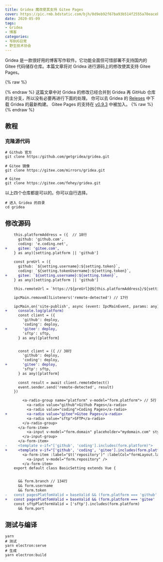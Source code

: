 ```yaml
---
title: Gridea 魔改使其支持 Gitee Pages
cover: https://pic.rmb.bdstatic.com/bjh/0d9eb92f67ba93b514f2555a70eacebe.png
date: 2020-05-09
tags:
- Gridea
- 博客
categories:
- 写BUG日常
- 野生技术协会
---
```

Gridea 是一款很好用的博客写作软件。它功能全面但可惜部署不支持国内的 Gitee 代码储存仓库。本篇文章将对 Gridea 进行源码上的修改使其支持 Gitee Pages。
<!--more-->
{% raw %}<article class="message is-info"><div class="message-body">{% endraw %}
这篇文章中对 Gridea 的修改已经合并到 Gridea 再 GitHub 仓库的主分支，所以没有必要再进行下面的处理。
你可以去 Gridea 的 [Releses](https://github.com/getgridea/gridea/releases/latest) 中下载 Gridea 的最新构建。
Gitee Pages 的支持在 [v0.9.3](https://github.com/getgridea/gridea/releases/tag/v0.9.3) 中被加入。
{% raw %}</div></article>{% endraw %}

## 教程

### 克隆源代码

```
# Github 官方
git clone https:/github.com/getgridea/gridea.git

# Gitee 镜像
git clone https://gitee.com/mirrors/gridea.git

# Gitee
git clone https://gitee.com/fehey/gridea.git
```

以上四个仓库都是可以的。你可以自行选择。

```
# 进入 Gridea 的目录
cd gridea
```

## 修改源码

``` diff src/server/deploy.ts >folded
    this.platformAddress = ({  // 18行
      github: 'github.com',
      coding: 'e.coding.net',
+     gitee: 'gitee.com',
    } as any)[setting.platform || 'github']
  
    const preUrl = ({
      github: `${setting.username}:${setting.token}`,
      coding: `${setting.tokenUsername}:${setting.token}`,
+     gitee: `${setting.username}:${setting.token}`,
    } as any)[setting.platform || 'github']

    this.remoteUrl = `https://${preUrl}@${this.platformAddress}/${setting.username}/${setting.repository}.git`
```

``` diff src/server/events/deploy.ts>folded
    ipcMain.removeAllListeners('remote-detected') // 17行

    ipcMain.on('site-publish', async (event: IpcMainEvent, params: any) => {
+     console.log(platform)
      const client = ({
        'github': deploy,
        'coding': deploy,
+       'gitee': deploy,
        'sftp': sftp,
      } as any)[platform]


      const client = ({ // 38行
        'github': deploy,
        'coding': deploy,
+       'gitee': deploy,
        'sftp': sftp,
      } as any)[platform]
      
      const result = await client.remoteDetect()
      event.sender.send('remote-detected', result)
    })
```

``` diff src/views/setting/includes/BasicSetting.vue >folded
        <a-radio-group name="platform" v-model="form.platform"> // 5行
          <a-radio value="github">Github Pages</a-radio>
          <a-radio value="coding">Coding Pages</a-radio>
+         <a-radio value="gitee">Gitee Pages</a-radio>
          <a-radio value="sftp">SFTP</a-radio>
        </a-radio-group>
      </a-form-item>
          <a-input v-model="form.domain" placeholder="mydomain.com" style="width: calc(100% - 96px);" />
        </a-input-group>
      </a-form-item>
-     <template v-if="['github', 'coding'].includes(form.platform)">
+     <template v-if="['github', 'coding', 'gitee'].includes(form.platform)">
        <a-form-item :label="$t('repository')" :labelCol="formLayout.label" :wrapperCol="formLayout.wrapper" :colon="false">
          <a-input v-model="form.repository" />
        </a-form-item>
    export default class BasicSetting extends Vue {


      && form.branch // 134行
      && form.username
      && form.token
-   const pagesPlatfomValid = baseValid && (form.platform === 'github' || (form.platform === 'coding' && form.tokenUsername))
+   const pagesPlatfomValid = baseValid && (form.platform === 'gitee' || form.platform === 'github' || (form.platform === 'coding' && form.tokenUsername))
    const sftpPlatformValid = ['sftp'].includes(form.platform)
      && form.port
```

## 测试与编译

``` 需要安装 yarn 和 electron
yarn
# 测试
yarn electron:serve
# 生成
yarn electron:build
```
